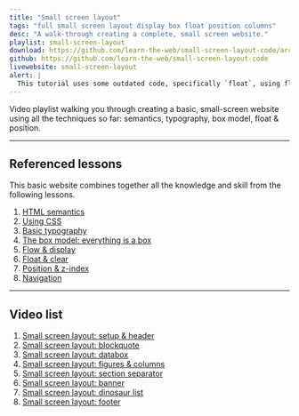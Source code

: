 ```yaml
---
title: "Small screen layout"
tags: "full small screen layout display box float position columns"
desc: "A walk-through creating a complete, small screen website."
playlist: small-screen-layout
download: https://github.com/learn-the-web/small-screen-layout-code/archive/gh-pages.zip
github: https://github.com/learn-the-web/small-screen-layout-code
livewebsite: small-screen-layout
alert: |
  This tutorial uses some outdated code, specifically `float`, using flexbox or grids would be a better, more up-to-date solution to the layouts.
---
```


Video playlist walking you through creating a basic, small-screen website using all the techniques so far: semantics, typography, box model, float & position.

---

## Referenced lessons

This basic website combines together all the knowledge and skill from the following lessons.

1. [HTML semantics](/topics/html-semantics/)
2. [Using CSS](/topics/using-css/)
3. [Basic typography](/topics/basic-typography/)
4. [The box model: everything is a box](/topics/box-model/)
5. [Flow & display](/topics/flow-display/)
6. [Float & clear](/topics/float-clear/)
7. [Position & z-index](/topics/position-zindex/)
8. [Navigation](/topics/navigation/)

---

## Video list

1. [Small screen layout: setup & header](https://videos.learntheweb.courses/playlists/small-screen-layout/#1-header)
2. [Small screen layout: blockquote](https://videos.learntheweb.courses/playlists/small-screen-layout/#2-blockquote)
3. [Small screen layout: databox](https://videos.learntheweb.courses/playlists/small-screen-layout/#3-databox)
4. [Small screen layout: figures & columns](https://videos.learntheweb.courses/playlists/small-screen-layout/#4-figure-columns)
5. [Small screen layout: section separator](https://videos.learntheweb.courses/playlists/small-screen-layout/#5-border-separator)
6. [Small screen layout: banner](https://videos.learntheweb.courses/playlists/small-screen-layout/#6-banner)
7. [Small screen layout: dinosaur list](https://videos.learntheweb.courses/playlists/small-screen-layout/#7-dino-list)
8. [Small screen layout: footer](https://videos.learntheweb.courses/playlists/small-screen-layout/#8-footer)
